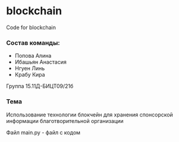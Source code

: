 # blockchain
Code for blockchain

### Состав команды:

- Попова Алина
- Ибашьян Анастасия
- Нгуен Линь
- Крабу Кира

Группа 15.11Д-БИЦТ09/21б

###  Тема

Использование технологии блокчейн для хранения спонсорской информации благотворительной организации

Файл main.py - файл с кодом
